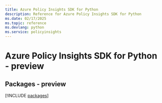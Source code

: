 ```yaml
---
title: Azure Policy Insights SDK for Python
description: Reference for Azure Policy Insights SDK for Python
ms.date: 02/17/2025
ms.topic: reference
ms.devlang: python
ms.service: policyinsights
---
```

# Azure Policy Insights SDK for Python - preview
## Packages - preview
[!INCLUDE [packages](policy-insights-index.md)]